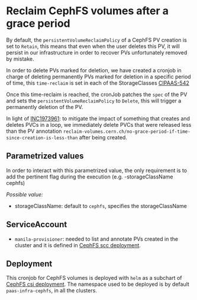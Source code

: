 # Reclaim CephFS volumes after a grace period

By default, the `persistentVolumeReclaimPolicy` of a CephFS PV creation is set to `Retain`, this means that even when the user deletes this PV,
it will persist in our infrastructure in order to recover PVs unfortunately removed by mistake.

In order to delete PVs marked for deletion, we have created a cronjob in charge of deleting permanently PVs marked for deletion
in a specific period of time, this `time-reclaim` is set in each of the StorageClasses [CIPAAS-542](https://its.cern.ch/jira/browse/CIPAAS-542)

Once this time-reclaim is reached, the cronJob patches the `spec` of the PV and sets the `persistentVolumeReclaimPolicy` to `Delete`,
this will trigger a permanently deletion of the PV.

In light of [INC1973961](https://cern.service-now.com/service-portal/view-incident.do?n=INC1973961): to mitigate the impact of something that creates and deletes PVCs in a loop, we immediately delete PVCs that were released less than the PV annotation `reclaim-volumes.cern.ch/no-grace-period-if-time-since-creation-is-less-than` after being created.

## Parametrized values

In order to interact with this parametrized value, the only requirement is to add the pertinent flag during the execution (e.g. -storageClassName cephfs)

*Possible value:*

- storageClassName: default to `cephfs`, specifies the storageClassName

## ServiceAccount

- `manila-provisioner`: needed to list and annotate PVs created in the cluster and it is defined in
[CephFS scc deployment](https://gitlab.cern.ch/paas-tools/infrastructure/cephfs-csi-deployment).

## Deployment

This cronjob for CephFS volumes is deployed with `helm` as a subchart of [CephFS csi deployment](https://gitlab.cern.ch/paas-tools/infrastructure/cephfs-csi-deployment).
The namespace used to be deployed is by default `paas-infra-cephfs`, in all the clusters.
